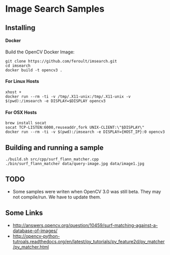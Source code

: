# Image Search Samples

## Installing

#### Docker

Build the OpenCV Docker Image:

    git clone https://github.com/feroult/imsearch.git
    cd imsearch
    docker build -t opencv3 .

#### For Linux Hosts

    xhost +
    docker run --rm -ti -v /tmp/.X11-unix:/tmp/.X11-unix -v $(pwd):/imsearch -e DISPLAY=$DISPLAY opencv3

#### For OSX Hosts

    brew install socat
    socat TCP-LISTEN:6000,reuseaddr,fork UNIX-CLIENT:\"$DISPLAY\"
    docker run --rm -ti -v $(pwd):/imsearch -e DISPLAY={HOST_IP}:0 opencv3

## Building and running a sample

    ./build.sh src/cpp/surf_flann_matcher.cpp
    ./bin/surf_flann_matcher data/query-image.jpg data/image1.jpg

## TODO

* Some samples were writen when OpenCV 3.0 was still beta. They may not compile/run.
  We have to update them.

## Some Links

* http://answers.opencv.org/question/10459/surf-matching-against-a-database-of-images/
* http://opencv-python-tutroals.readthedocs.org/en/latest/py_tutorials/py_feature2d/py_matcher/py_matcher.html
